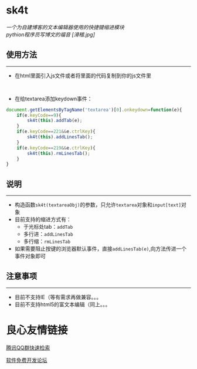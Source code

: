 # sk4t
*一个为自建博客的文本编辑器使用的快捷键缩进模块*  
*pythion程序员写博文的福音 [滑稽.jpg]*

## 使用方法
---
* 在html里面引入js文件或者将里面的代码复制到你的js文件里
```html
  
```

* 在给textarea添加keydown事件：
```javascript
document.getElementsByTagName('textarea')[0].onkeydown=function(e){
    if(e.keyCode==9){
        sk4t(this).addTab(e);
    }
    if(e.keyCode==221&&e.ctrlKey){
        sk4t(this).addLinesTab();
    }
    if(e.keyCode==219&&e.ctrlKey){
        sk4t(this).rmLinesTab();
    }
}
  ```

## 说明
---
* 构造函数`sk4t(textareaObj)`的参数，只允许`textarea`对象和`input[text]`对象 
* 目前支持的缩进方式有：
  * 于光标处tab：`addTab`
  * 多行进：`addLinesTab`
  * 多行缩：`rmLinesTab` 
* 如果需要阻止按键的浏览器默认事件，直接`addLinesTab(e)`,向方法传进一个事件对象即可  

## 注意事项
---
* 目前不支持IE（等有需求再做兼容。。。
* 目前不支持html5的富文本编辑（同上。。。



 # 良心友情链接

[腾讯QQ群快速检索](http://u.720life.cn/s/8cf73f7c)

[软件免费开发论坛](http://u.720life.cn/s/bbb01dc0)